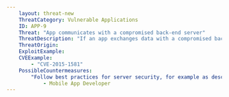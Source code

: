 ```yaml
---
    layout: threat-new
    ThreatCategory: Vulnerable Applications
    ID: APP-9
    Threat: "App communicates with a compromised back-end server"
    ThreatDescription: "If an app exchanges data with a compromised back-end server, it may be vulnerable to exploitation from what may be treated as a trusted system. This may provide an attacker with unauthorized access to sensitive user data or  remote control over app behavior or content."
    ThreatOrigin:
    ExploitExample:
    CVEExample:
        - "CVE-2015-1581"
    PossibleCountermeasures:
        "Follow best practices for server security, for example as described in https://www.owasp.org/index.php/Mobile_Top_10_2014-M1":
            - Mobile App Developer
---
```

